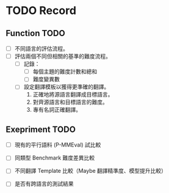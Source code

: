 # TODO Record

## Function TODO
- [ ] 不同語言的評估流程。
- [ ] 評估兩個不同但相關的基準的難度流程。
    - [ ] 記錄：
        - [ ] 每個主題的難度計數和總和
        - [ ] 難度變異數
    - [ ] 設定翻譯模板以獲得更準確的翻譯。
        1. 正確地將源語言翻譯成目標語言。
        2. 對齊源語言和目標語言的難度。
        3. 專有名詞正確翻譯。

## Exepriment TODO
- [ ] 現有的平行語料 (P-MMEval) 試比較
- [ ] 同類型 Benchmark 難度差異比較
- [ ] 不同翻譯 Template 比較（Maybe 翻譯精準度、模型提升比較）
- [ ] 是否有跨語言的測試結果



